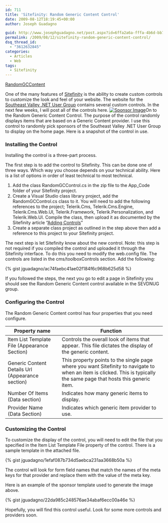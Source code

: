 ```yaml
---
id: 711
title: 'Sitefinity: Random Generic Content Control'
date: 2009-08-12T18:19:45+00:00
author: Joseph Guadagno

guid: http://www.josephguadagno.net/post.aspx?id=6ffa2a6a-fffa-4b6d-bb7c-64d87e81119c
permalink: /2009/08/12/sitefinity-random-generic-content-control/
dsq_thread_id:
  - "3612632845"
categories:
  - Articles
  - Web
tags:
  - Sitefinity
---
```

<!-- TODO: Remove Gist, fix formatting -->
[RandomGCContent](https://www.josephguadagno.net/wp-content/uploads/2015/03/RandomGCContent.zip)

One of the many features of [Sitefinity](http://www.sitefinity.com "Sitefinity") is the ability to create custom controls to customize the look and feel of your website. The website for the [Southeast Valley .NET User Group](http://www.sevdnug.org "Southeast Valley .NET User Group") contains several custom controls. In the next few weeks, I will post all of the controls here. [![Sponsor Image](https://www.josephguadagno.net/wp-content/uploads/2015/03/sponsor_thumb.png "Sponsor Image")](https://www.josephguadagno.net/wp-content/uploads/2015/03/sponsor.png)On to the Random Generic Content Control. The purpose of the control randomly displays items that are based on a Generic  Content provider. I use this control to randomly pick sponsors of the Southeast Valley .NET User Group to display on the home page. Here is a snapshot of the control in use.

### Installing the Control

Installing the control is a three-part process.

The first step is to add the control to Sitefinity.  This can be done one of three ways.  Which way you choose depends on your technical ability. Here is a list of options in order of least technical to most technical.

1. Add the class RandomGCControl.cs in the zip file to the App_Code folder of your Sitefinity project.
2. Create a Visual Studio class library project, add the RandomGCControl.cs class to it. You will need to add the following references to the project; Telerik.Cms, Telerik.Cms.Engine, Telerik.Cms.Web.UI, Telerik.Framework, Telerik.Personalization, and Telerik.Web.UI. Compile the class, then upload it as documented by the Sitefinity article “[Adding Controls](http://www.sitefinity.com/help/developer-manual/controls-adding-controls-to-sitefinity.html "Adding controls to Sitefinity")”
3. Create a separate class project as outlined in the step above then add a reference to this project to your Sitefinity project.

The next step is let Sitefinity know about the new control. Note: this step is not required if you compiled the control and uploaded it through the Sitefinity interface. To do this you need to modify the web.config file.  The controls are listed in the cms/toolboxControls section. Add the following:

{% gist jguadagno/ac74faebc41ae02f184f6c968b625d58 %}

If you followed the steps, the next you go to edit a page in Sitefinity you should see the Random Generic Content control available in the SEVDNUG group.

### Configuring the Control

The Random Generic Content control has four properties that you need configure.

|Property name|Function|
|--- |--- |
|Item List Template File (Appearance Section)|Controls the overall look of items that appear. This file dictates the display of the generic content.|
|Generic Content Details Url (Appearance section)|This property points to the single page where you want Sitefinity to navigate to when an item is clicked. This is typically the same page that hosts this generic item.|
|Number Of Items (Data section)|Indicates how many generic items to display.|
|Provider Name (Data Section)|Indicates which generic item provider to use.|

### Customizing the Control

To customize the display of the control, you will need to edit the file that you specified in the Item List Template File property of the control.  There is a sample template in the attached file.

{% gist jguadagno/1efaf087b734d5aebca231aa3668b50a %}

The control will look for form field names that match the names of the meta keys for that provider and replace them with the value of the meta key.

Here is an example of the sponsor template used to generate the image above.

{% gist jguadagno/22da985c248576ae34abaf6ecc00a46e %}

Hopefully, you will find this control useful.  Look for some more controls and providers soon.